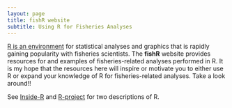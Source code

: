 ```yaml
---
layout: page
title: fishR website
subtitle: Using R for Fisheries Analyses
---
```


[R is an environment](https://www.r-project.org/) for statistical analyses and graphics that is rapidly gaining popularity with fisheries scientists.  The **fishR** website provides resources for and examples of fisheries-related analyses performed in R.  It is my hope that the resources here will inspire or motivate you to either use R or expand your knowledge of R for fisheries-related analyses.  Take a look around!!

See [Inside-R](http://www.inside-r.org/what-is-r) and [R-project](https://www.r-project.org/about.html) for two descriptions of R.

